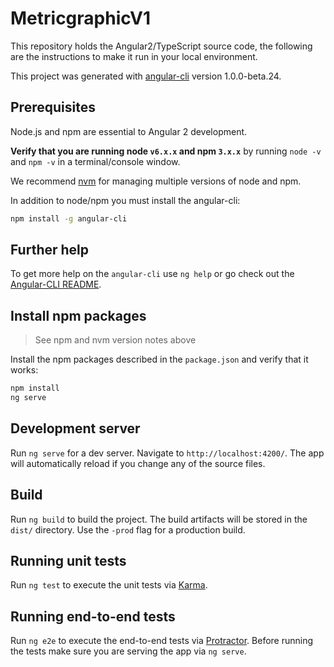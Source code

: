 # MetricgraphicV1

This repository holds the Angular2/TypeScript source code, the following are the instructions to make it run in your local environment.

This project was generated with [angular-cli](https://github.com/angular/angular-cli) version 1.0.0-beta.24.

## Prerequisites

Node.js and npm are essential to Angular 2 development.

**Verify that you are running node `v6.x.x` and npm `3.x.x`**
by running `node -v` and `npm -v` in a terminal/console window.

We recommend [nvm](https://github.com/creationix/nvm) for managing multiple versions of node and npm.

In addition to node/npm you must install the angular-cli:

```bash
npm install -g angular-cli
```

## Further help

To get more help on the `angular-cli` use `ng help` or go check out the [Angular-CLI README](https://github.com/angular/angular-cli/blob/master/README.md).

## Install npm packages

> See npm and nvm version notes above

Install the npm packages described in the `package.json` and verify that it works:

```bash
npm install
ng serve
```

## Development server
Run `ng serve` for a dev server. Navigate to `http://localhost:4200/`. The app will automatically reload if you change any of the source files.

## Build

Run `ng build` to build the project. The build artifacts will be stored in the `dist/` directory. Use the `-prod` flag for a production build.

## Running unit tests

Run `ng test` to execute the unit tests via [Karma](https://karma-runner.github.io).

## Running end-to-end tests

Run `ng e2e` to execute the end-to-end tests via [Protractor](http://www.protractortest.org/).
Before running the tests make sure you are serving the app via `ng serve`.
